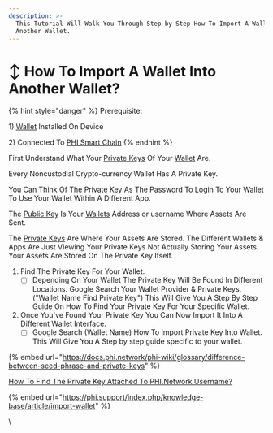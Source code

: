 ```yaml
---
description: >-
  This Tutorial Will Walk You Through Step by Step How To Import A Wallet Into
  Another Wallet.
---
```


# ↕ How To Import A Wallet Into Another Wallet?

{% hint style="danger" %}
Prerequisite:

1\) [Wallet](../../) Installed On Device&#x20;

2\) Connected To [PHI Smart Chain](./)
{% endhint %}

First Understand What Your [Private Keys](../../../../glossary/#p) Of Your [Wallet](../../../../glossary/#w) Are.&#x20;

Every Noncustodial Crypto-currency Wallet Has A Private Key.&#x20;

You Can Think Of The Private Key As The Password To Login To Your Wallet To Use Your Wallet Within A Different App.&#x20;

The [Public Key](../../../../glossary/#p) Is Your [Wallets](../../../../glossary/#w) Address or username Where Assets Are Sent.&#x20;

The [Private Keys](../../../../glossary/#p) Are Where Your Assets Are Stored. The Different Wallets & Apps Are Just Viewing Your Private Keys Not Actually Storing Your Assets. Your Assets Are Stored On The Private Key Itself.

1. Find The Private Key For Your Wallet.&#x20;
   * [ ] Depending On Your Wallet The Private Key Will Be Found In Different Locations. Google Search Your Wallet Provider & Private Keys. ("Wallet Name Find Private Key") This Will Give You A Step By Step Guide On How To Find Your Private Key For Your Specific Wallet.&#x20;
2. Once You've Found Your Private Key You Can Now Import It Into A Different Wallet Interface.
   * [ ] Google Search (Wallet Name) How To Import Private Key Into Wallet. This Will Give You A Step by step guide specific to your wallet.&#x20;

{% embed url="https://docs.phi.network/phi-wiki/glossary/difference-between-seed-phrase-and-private-keys" %}

[How To Find The Private Key Attached To PHI.Network Username?](https://phi.support/index.php/knowledge-base/article/import-wallet)

{% embed url="https://phi.support/index.php/knowledge-base/article/import-wallet" %}

\
